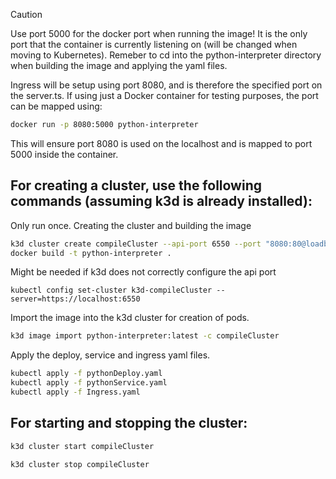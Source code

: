 > [!CAUTION]
> Use port 5000 for the docker port when running the image!
> It is the only port that the container is currently listening on (will be changed when moving to Kubernetes).
> Remeber to cd into the python-interpreter directory when building the image and applying the yaml files.

Ingress will be setup using port 8080, and is therefore the specified port on the server.ts. If using just a Docker container for testing purposes, the port can be mapped using:
```sh
docker run -p 8080:5000 python-interpreter
```
This will ensure port 8080 is used on the localhost and is mapped to port 5000 inside the container.


## For creating a cluster, use the following commands (assuming k3d is already installed):

Only run once.
Creating the cluster and building the image
```sh
k3d cluster create compileCluster --api-port 6550 --port "8080:80@loadbalancer" 
docker build -t python-interpreter .
```

Might be needed if k3d does not correctly configure the api port
```
kubectl config set-cluster k3d-compileCluster --server=https://localhost:6550
```

Import the image into the k3d cluster for creation of pods.
```sh
k3d image import python-interpreter:latest -c compileCluster
```

Apply the deploy, service and ingress yaml files.
```sh
kubectl apply -f pythonDeploy.yaml
kubectl apply -f pythonService.yaml
kubectl apply -f Ingress.yaml
```


## For starting and stopping the cluster:
```sh
k3d cluster start compileCluster
```
```sh
k3d cluster stop compileCluster
```

